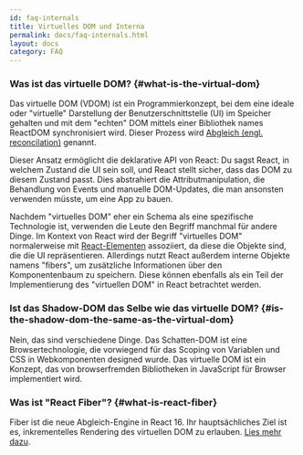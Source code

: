 ```yaml
---
id: faq-internals
title: Virtuelles DOM und Interna
permalink: docs/faq-internals.html
layout: docs
category: FAQ
---
```


### Was ist das virtuelle DOM? {#what-is-the-virtual-dom}

Das virtuelle DOM (VDOM) ist ein Programmierkonzept, bei dem eine ideale oder "virtuelle" Darstellung der Benutzerschnittstelle (UI) im Speicher gehalten und mit dem "echten" DOM mittels einer Bibliothek names ReactDOM synchronisiert wird. Dieser Prozess wird [Abgleich (engl. reconcilation)](/docs/reconciliation.html) genannt.

Dieser Ansatz ermöglicht die deklarative API von React: Du sagst React, in welchem Zustand die UI sein soll, und React stellt sicher, dass das DOM zu diesem Zustand passt. Dies abstrahiert die Attributmanipulation, die Behandlung von Events und manuelle DOM-Updates, die man ansonsten verwenden müsste, um eine App zu bauen.

Nachdem "virtuelles DOM" eher ein Schema als eine spezifische Technologie ist, verwenden die Leute den Begriff manchmal für andere Dinge. Im Kontext von React wird der Begriff "virtuelles DOM" normalerweise mit [React-Elementen](/docs/rendering-elements.html) assoziiert, da diese die Objekte sind, die die UI repräsentieren. Allerdings nutzt React außerdem interne Objekte namens "fibers", um zusätzliche Informationen über den Komponentenbaum zu speichern. Diese können ebenfalls als ein Teil der Implementierung des "virtuellen DOM" in React betrachtet werden.

### Ist das Shadow-DOM das Selbe wie das virtuelle DOM? {#is-the-shadow-dom-the-same-as-the-virtual-dom}

Nein, das sind verschiedene Dinge. Das Schatten-DOM ist eine Browsertechnologie, die vorwiegend für das Scoping von Variablen und CSS in Webkomponenten designed wurde. Das virtuelle DOM ist ein Konzept, das von browserfremden Bibliotheken in JavaScript für Browser implementiert wird.

### Was ist "React Fiber"? {#what-is-react-fiber}

Fiber ist die neue Abgleich-Engine in React 16. Ihr hauptsächliches Ziel ist es, inkrementelles Rendering des virtuellen DOM zu erlauben. [Lies mehr dazu](https://github.com/acdlite/react-fiber-architecture).
